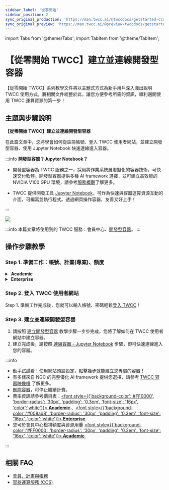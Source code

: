 ```yaml
---
sidebar_label: '從零開始'
sidebar_position: 2
sync_original_production: 'https://man.twcc.ai/@twccdocs/getstarted-ccs-create-connec-zh' 
sync_original_preview: 'https://man.twcc.ai/@preview-twccdocs/getstarted-ccs-create-connec-zh' 
---
```


import Tabs from '@theme/Tabs';
import TabItem from '@theme/TabItem';


# 【從零開始 TWCC】建立並連線開發型容器

【從零開始 TWCC】系列教學文件將以主題式方式為新手用戶深入淺出說明 TWCC 使用方式，將相關文件統整於此，讓您方便參考所需的資訊，順利邁開使用 TWCC 運算資源的第一步！<i class="fa fa-hand-peace-o" aria-hidden="true"></i>


## 主題與步驟說明

**【從零開始 TWCC】建立並連線開發型容器**

在此篇文章中，您將學會如何從註冊帳號、登入 TWCC 使用者網站，並建立開發型容器、使用 Jupyter Notebook 快速連線進入容器。


:::info
**開發型容器？Jupyter Notebook？**

- 開發型容器為 TWCC 服務之一，採用將作業系統層虛擬化的容器技術，可快速交付軟體。開發型容器提供多種 AI framework 選擇，並可建立高效能的 NVIDIA V100 GPU 環境，請參考[<ins>服務概觀</ins>](https://man.twcc.ai/@twccdocs/doc-ccs-main-zh/%2F%40twccdocs%2Fccs-overview-zh)了解更多。

- TWCC 提供開發工具 [<ins>Jupyter Notebook</ins>](https://jupyter.org/)，可作為快速與容器運算資源互動的介面，可編寫並執行程式。透過網頁操作容器，友善又好上手！

::: 

![](https://i.imgur.com/OTa5mVF.png)


:::info
本篇文章將使用到的 TWCC 服務：會員中心、[<ins>開發型容器</ins>](https://man.twcc.ai/@twccdocs/doc-ccs-main-zh)。
:::

## 操作步驟教學

### Step 1. 準備工作：帳號、計畫(專案)、額度

<details class="docspoiler">

<summary><font style={{'background-color':'#FF0000', 'border-radius': '30px', 'padding': '0.3em', 'font-size': '16px', 'color':'white'}}> <b>&nbsp;Academic&nbsp;</b></font></summary> 

1. [註冊帳號](https://iservice.nchc.org.tw/nchc_service/index.php?lang_type=)
2. 完成後，您可以[新申請計畫](https://man.twcc.ai/@twccdocs/doc-service-main-zh/https%3A%2F%2Fman.twcc.ai%2F%40twccdocs%2Fapply-project-and-credit-zh)，或請 [租戶管理員<i class="fa fa-question-circle" aria-hidden="true"></i>](https://man.twcc.ai/@twccdocs/role-main-zh/https%3A%2F%2Fman.twcc.ai%2F%40twccdocs%2Frole-overview-zh) 將您[加入已存在之計畫](https://man.twcc.ai/@twccdocs/doc-service-main-zh/https%3A%2F%2Fman.twcc.ai%2F%40twccdocs%2Fguide-service-manage-project-team-zh)。
3. 若您為租戶管理員，請為您的計畫[購買計畫額度](https://man.twcc.ai/@twccdocs/doc-service-main-zh/https%3A%2F%2Fman.twcc.ai%2F%40twccdocs%2FS17dwAja4%3Ftype%3Dview)，計畫需有額度才能建立並使用 TWCC 資源。
4. 若您為租戶管理員，額度申請完成後，可將計畫母錢包拆分成多個子錢包分配固定額度給成員使用，若無拆分則統一使用計畫母錢包扣抵額度。請參考 [計畫錢包管理](https://man.twcc.ai/@twccdocs/doc-service-main-zh/https%3A%2F%2Fman.twcc.ai%2F%40twccdocs%2Fguide-service-manage-project-wallet-zh) 了解更多。


</details>

<!-- Space -->

<div style={{'height':'8px'}}></div>

<!-- 2. start -->

<details class="docspoiler">

<summary><font style={{'background-color':'#008ad8', 'border-radius': '30px', 'padding': '0.3em', 'font-size': '16px', 'color':'white'}}> <b>&nbsp;Enterprise&nbsp;</b></font></summary>

1. [註冊帳號](https://tws.twcc.ai/)
2. 完成後，您可以
    - 申請[免費體驗專案](https://member.twcc.ai/module_page.php?module=nchc_service#nchc_service/nchc_service.php?action=trial_prj_apply_step0)，或
    - 聯絡業務 (sales@twsc.io) 我們將深入了解您的使用需求，並協助您新增使用專案與額度，或
    - 請 [租戶管理員<i class="fa fa-question-circle" aria-hidden="true"></i>](https://man.twcc.ai/@twccdocs/role-main-zh/https%3A%2F%2Fman.twcc.ai%2F%40twccdocs%2Frole-overview-zh) 將您[加入已存在之專案](https://man.twcc.ai/@twsdocs/doc-mber-pjct-blng-main-zh/https%3A%2F%2Fman.twcc.ai%2F%40twsdocs%2Fguide-service-manage-project-team-zh)。


</details>


### Step 2. 登入 TWCC 使用者網站
    
Step 1. 準備工作完成後，您就可以輸入帳號、密碼輕鬆[登入 TWCC](https://man.twcc.ai/@twccdocs/doc-service-main-zh/https%3A%2F%2Fman.twcc.ai%2F%40twccdocs%2Fguide-service-signin-twcc-zh)！ 
    


### Step 3. 建立並連線開發型容器
    
1. 請按照 [建立開發型容器](https://man.twcc.ai/@twccdocs/doc-ccs-main-zh/https%3A%2F%2Fman.twcc.ai%2F%40twccdocs%2Fguide-ccs-create-zh#%E5%BB%BA%E7%AB%8B%E9%96%8B%E7%99%BC%E5%9E%8B%E5%AE%B9%E5%99%A81) 教學步驟一步步完成，您將了解如何在 TWCC 使用者網站中建立容器。
2. 建立完成後，請按照 [連線容器 - Jupyter Notebook](https://man.twcc.ai/@twccdocs/doc-ccs-main-zh/https%3A%2F%2Fman.twcc.ai%2F%40twccdocs%2Fguide-ccs-connect-zh#Jupyter-Notebook) 步驟，即可快速連線進入您的容器。



:::info

- 動手試試看！使用網站預設設定，點擊幾步就能建立您專屬的容器！
- 有多樣來自 NGC 的完整優化 AI framework 提供您選擇，請參考 [<ins>TWCC 容器映像檔</ins>](https://man.twcc.ai/@twccdocs/ccs-concept-image-main-zh) 了解更多。
- [<ins>刪除容器</ins>](https://man.twcc.ai/@twccdocs/doc-ccs-main-zh/https%3A%2F%2Fman.twcc.ai%2F%40twccdocs%2Fguide-ccs-manage-zh#%E5%88%AA%E9%99%A4%E5%AE%B9%E5%99%A8)，可停止繼續計費。
- 費率資訊請參考價目表：<a href="https://man.twcc.ai/@twccdocs/SJWlN3YDr?type=view#%E5%AE%B9%E5%99%A8%E9%81%8B%E7%AE%97%E6%9C%8D%E5%8B%99-Container-Compute-Service-CCS"><font style={{'background-color':'#FF0000', 'border-radius': '30px', 'padding': '0.3em', 'font-size': '16px', 'color':'white'}}><b>&nbsp;Academic&nbsp;</b></font></a>、<a href="https://man.twcc.ai/@twsdocs/pricing-zh#%E5%AE%B9%E5%99%A8%E9%81%8B%E7%AE%97%E6%9C%8D%E5%8B%99-Container-Compute-Service-CCS"><font style={{'background-color':'#008ad8', 'border-radius': '30px', 'padding': '0.3em', 'font-size': '16px', 'color':'white'}}><b>&nbsp;Enterprise&nbsp;</b></font></a>
- 您可於會員中心檢視額度與資源用量 <a href="https://man.twcc.ai/@twccdocs/doc-service-main-zh/https%3A%2F%2Fman.twcc.ai%2F%40twccdocs%2Fguide-service-view-billing-resource-usage-zh"><font style={{'background-color':'#FF0000', 'border-radius': '30px', 'padding': '0.3em', 'font-size': '16px', 'color':'white'}}><b>&nbsp;Academic&nbsp;</b></font></a>

:::



## 相關 FAQ 
- [會員、計畫與帳務](https://man.twcc.ai/@twccdocs/faq-zh/https%3A%2F%2Fman.twcc.ai%2F%40twccdocs%2Ffaq-membership-project-billing-zh)
- [容器運算服務 (CCS)](https://man.twcc.ai/@twccdocs/faq-zh/https%3A%2F%2Fman.twcc.ai%2F%40twccdocs%2Ffaq-ccs-zh)